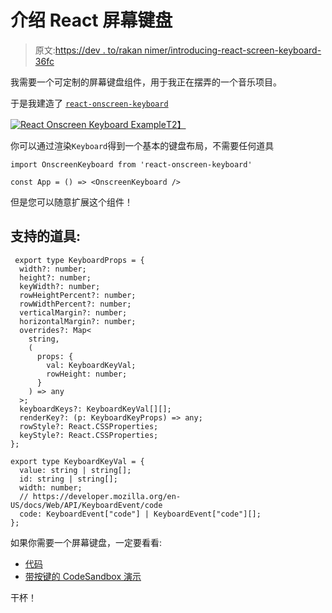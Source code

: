 # 介绍 React 屏幕键盘

> 原文:[https://dev . to/rakan nimer/introducing-react-screen-keyboard-36fc](https://dev.to/rakannimer/introducing-react-onscreen-keyboard-36fc)

我需要一个可定制的屏幕键盘组件，用于我正在摆弄的一个音乐项目。

于是我建造了 [`react-onscreen-keyboard`](https://github.com/rakannimer/react-onscreen-keyboard)

[![React Onscreen Keyboard Example](../Images/19d01d303b4ae20bb8e4dc4e9c13bacf.png)T2】](https://res.cloudinary.com/practicaldev/image/fetch/s--GlpChTBX--/c_limit%2Cf_auto%2Cfl_progressive%2Cq_auto%2Cw_880/https://raw.githubusercontent.com/rakannimer/react-onscreen-keyboard/master/example.png)

你可以通过渲染`Keyboard`得到一个基本的键盘布局，不需要任何道具

```
import OnscreenKeyboard from 'react-onscreen-keyboard'

const App = () => <OnscreenKeyboard /> 
```

但是您可以随意扩展这个组件！

## [](#supported-props-)支持的道具:

```
 export type KeyboardProps = {
  width?: number;
  height?: number;
  keyWidth?: number;
  rowHeightPercent?: number;
  rowWidthPercent?: number;
  verticalMargin?: number;
  horizontalMargin?: number;
  overrides?: Map<
    string,
    (
      props: {
        val: KeyboardKeyVal;
        rowHeight: number;
      }
    ) => any
  >;
  keyboardKeys?: KeyboardKeyVal[][];
  renderKey?: (p: KeyboardKeyProps) => any;
  rowStyle?: React.CSSProperties;
  keyStyle?: React.CSSProperties;
};

export type KeyboardKeyVal = {
  value: string | string[];
  id: string | string[];
  width: number;
  // https://developer.mozilla.org/en-US/docs/Web/API/KeyboardEvent/code
  code: KeyboardEvent["code"] | KeyboardEvent["code"][];
}; 
```

如果你需要一个屏幕键盘，一定要看看:

*   [代码](https://github.com/rakannimer/react-onscreen-keyboard)
*   [带按键的 CodeSandbox 演示](https://codesandbox.io/s/qx5yyrm87q)

干杯！